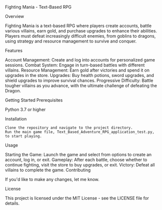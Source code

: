 Fighting Mania - Text-Based RPG

Overview

Fighting Mania is a text-based RPG where players create accounts, battle various villains, earn gold, and purchase upgrades to enhance their abilities. Players must defeat increasingly difficult enemies, from goblins to dragons, using strategy and resource management to survive and conquer.

Features

Account Management: Create and log into accounts for personalized game sessions.
Combat System: Engage in turn-based battles with different villains.
Resource Management: Earn gold after victories and spend it on upgrades in the store.
Upgrades: Buy health potions, sword upgrades, and shield upgrades to improve survival chances.
Progressive Difficulty: Battle tougher villains as you advance, with the ultimate challenge of defeating the Dragon.

Getting Started
Prerequisites

Python 3.7 or higher

Installation

    Clone the repository and navigate to the project directory.
    Run the main game file, Text_Based_Adventure_RPG_application_test.py, to start playing.

Usage

Starting the Game: Launch the game and select from options to create an account, log in, or exit.
Gameplay: After each battle, choose whether to continue fighting, visit the store to buy upgrades, or exit.
Victory: Defeat all villains to complete the game.
Contributing

If you'd like to make any changes, let me know.

License

This project is licensed under the MIT License - see the LICENSE file for details.
